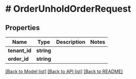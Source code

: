 # # OrderUnholdOrderRequest


## Properties


Name | Type | Description | Notes
------------ | ------------- | ------------- | -------------
**tenant_id**| **string** |   |
**order_id**| **string** |   |


[[Back to Model list]](../../README.md#models) [[Back to API list]](../../README.md#endpoints) [[Back to README]](../../README.md)